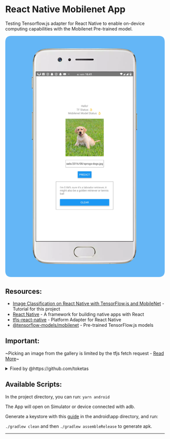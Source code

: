# React Native Mobilenet App

Testing Tensorflow.js adapter for React Native to enable on-device computing capabilities with the Mobilenet Pre-trained model.

![working](/media/screenshot.png)

## Resources:

- [Image Classification on React Native with TensorFlow.js and MobileNet](https://heartbeat.fritz.ai/image-classification-on-react-native-with-tensorflow-js-and-mobilenet-48a39185717c) - Tutorial for this project
- [React Native](https://github.com/facebook/react-native) - A framework for building native apps with React
- [tfjs-react-native](https://github.com/tensorflow/tfjs/tree/master/tfjs-react-native) - Platform Adapter for React Native
- [@tensorflow-models/mobilenet](https://github.com/tensorflow/tfjs-models) - Pre-trained TensorFlow.js models

## Important:

~Picking an image from the gallery is limited by the tfjs fetch request - [Read More](https://github.com/amandeepmittal/mobilenet-tfjs-expo/issues/1)~

<details>
  <summary>Fixed by @https://github.com/toketas</summary>
  
  Now it can fetch Local Images!
  ![working](/media/initial.gif)
</details>

## Available Scripts:

In the project directory, you can run: `yarn android`

The App will open on Simulator or device connected with adb.

Generate a keystore with this [guide](https://facebook.github.io/react-native/docs/signed-apk-android) in the android\app directory, and run:

`./gradlew clean` and then `./gradlew assembleRelease` to generate apk.

---
